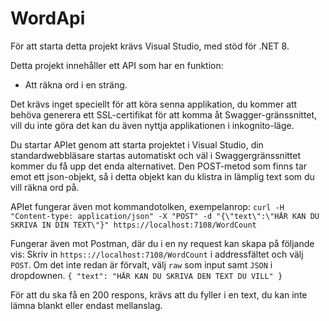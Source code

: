 # WordApi

För att starta detta projekt krävs Visual Studio, med stöd för .NET 8.

Detta projekt innehåller ett API som har en funktion:
- Att räkna ord i en sträng.

Det krävs inget speciellt för att köra senna applikation, du kommer att behöva generera ett SSL-certifikat för att komma åt Swagger-gränssnittet, 
vill du inte göra det kan du även nyttja applikationen i inkognito-läge.

Du startar APIet genom att starta projektet i Visual Studio, din standardwebbläsare startas automatiskt och väl i Swaggergränssnittet kommer du
få upp det enda alternativet. Den POST-metod som finns tar emot ett json-objekt, så i detta objekt kan du klistra in lämplig text som du vill räkna
ord på.

APIet fungerar även mot kommandotolken, exempelanrop:
``curl -H "Content-type: application/json" -X "POST" -d "{\"text\":\"HÄR KAN DU SKRIVA IN DIN TEXT\"}" https://localhost:7108/WordCount``

Fungerar även mot Postman, där du i en ny request kan skapa på följande vis:
Skriv in ``https:://localhost:7108/WordCount`` i addressfältet och välj ``POST``.
Om det inte redan är förvalt, välj ``raw`` som input samt ``JSON`` i dropdownen.
``{
    "text": "HÄR KAN DU SKRIVA DEN TEXT DU VILL"
}``

För att du ska få en 200 respons, krävs att du fyller i en text, du kan inte lämna blankt eller endast mellanslag.

